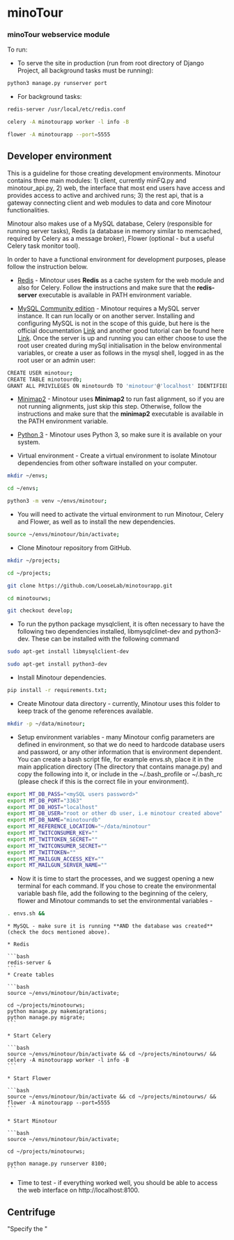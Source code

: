 # minoTour



### minoTour webservice module


To run:

* To serve the site in production (run from root directory of Django Project, all background tasks must be running):

```bash
python3 manage.py runserver port
```

* For background tasks:

```bash
redis-server /usr/local/etc/redis.conf

celery -A minotourapp worker -l info -B

flower -A minotourapp --port=5555
```

## Developer environment

This is a guideline for those creating development environments. Minotour
contains three main modules: 1) client, currently minFQ.py and minotour_api.py,
2) web, the interface that most end users have access and provides access to
active and archived runs; 3) the rest api, that is a gateway connecting client and
web modules to data and core Minotour functionalities.

Minotour also makes use of a MySQL database, Celery (responsible for running
server tasks), Redis (a database in memory similar to memcached, required by Celery as a message broker),
Flower (optional - but a useful Celery task monitor tool).

In order to have a functional environment for development purposes, please
follow the instruction below.

* [Redis](https://redis.io/download) - Minotour uses **Redis** as a cache system
for the web module and also for Celery. Follow the instructions and make sure
that the **redis-server** executable is available in PATH environment variable.

* [MySQL Community edition](https://dev.mysql.com/downloads/) - Minotour
requires a MySQL server instance. It can run locally or on another
server. Installing and configuring MySQL is not in the scope of this guide, but here is the official
documentation [Link](https://dev.mysql.com/doc/mysql-getting-started/en/) and
another good tutorial can be found here [Link](https://www.digitalocean.com/community/tutorials/how-to-install-mysql-on-ubuntu-16-04).
Once the server is up and running you can either choose to use the root user created during mySql initialisation in the below environmental variables, or create a user as follows in the mysql shell, logged in as the root user or an admin user:

```bash
CREATE USER minotour;
CREATE TABLE minotourdb;
GRANT ALL PRIVILEGES ON minotourdb TO 'minotour'@'localhost' IDENTIFIED BY '<password>'
```

* [Minimap2](https://github.com/lh3/minimap2) - Minotour uses **Minimap2** to run
fast alignment, so if you are not running alignments, just skip this step.
Otherwise, follow the instructions and make sure that the **minimap2** executable
is available in the PATH environment variable.

* [Python 3](https://www.python.org) - Minotour uses Python 3, so make sure it
is available on your system.

* Virtual environment - Create a virtual environment to isolate Minotour
dependencies from other software installed on your computer.

```bash
mkdir ~/envs;

cd ~/envs;

python3 -m venv ~/envs/minotour;
```

* You will need to activate the virtual environment to run Minotour, Celery and
Flower, as well as to install the new dependencies.

```bash
source ~/envs/minotour/bin/activate;
```

* Clone Minotour repository from GitHub.

```bash
mkdir ~/projects;

cd ~/projects;

git clone https://github.com/LooseLab/minotourapp.git

cd minotourws;

git checkout develop;
```

* To run the python package mysqlclient, it is often necessary to have the following
two dependencies installed, libmysqlclinet-dev and python3-dev. These can be installed with the following command
```bash
sudo apt-get install libmysqlclient-dev

sudo apt-get install python3-dev
```

* Install Minotour dependencies.

```bash
pip install -r requirements.txt;
```

* Create Minotour data directory - currently, Minotour uses this folder to
keep track of the genome references available.

```bash
mkdir -p ~/data/minotour;
```

* Setup environment variables - many Minotour config parameters are defined in
environment, so that we do need to hardcode database users and password, or any
other information that is environment dependent. You can create a bash script file, for example envs.sh, place it in the main application directory (The directory that contains manage.py) and
copy the following into it, or include in the ~/.bash_profile or ~/.bash_rc (please check if this is the correct file in
your environment).


```bash
export MT_DB_PASS="<mySQL users password>"
export MT_DB_PORT="3363"
export MT_DB_HOST="localhost"
export MT_DB_USER="root or other db user, i.e minotour created above"
export MT_DB_NAME="minotourdb"
export MT_REFERENCE_LOCATION="~/data/minotour"
export MT_TWITCONSUMER_KEY=""
export MT_TWITTOKEN_SECRET=""
export MT_TWITCONSUMER_SECRET=""
export MT_TWITTOKEN=""
export MT_MAILGUN_ACCESS_KEY=""
export MT_MAILGUN_SERVER_NAME=""
```

* Now it is time to start the processes, and we suggest opening a new terminal
for each command. If you chose to create the environmental variable bash file, add the following to the beginning of the celery, flower and Minotour commands to set the environmental variables - 

```bash
. envs.sh &&
```

    * MySQL - make sure it is running **AND the database was created** (check the docs mentioned above).

    * Redis

    ```bash
    redis-server &
    ```
    * Create tables

    ```bash
    source ~/envs/minotour/bin/activate;

    cd ~/projects/minotourws;
    python manage.py makemigrations;
    python manage.py migrate;
    ```
    
    * Start Celery

    ```bash
    source ~/envs/minotour/bin/activate && cd ~/projects/minotourws/ && celery -A minotourapp worker -l info -B
    ```

    * Start Flower

    ```bash
    source ~/envs/minotour/bin/activate && cd ~/projects/minotourws/ && flower -A minotourapp --port=5555
    ```

    * Start Minotour

    ```bash
    source ~/envs/minotour/bin/activate;

    cd ~/projects/minotourws;

    python manage.py runserver 8100;
    ```

* Time to test - if everything worked well, you should be able to access the web
interface on http://localhost:8100.

## Centrifuge

"Specify the "
